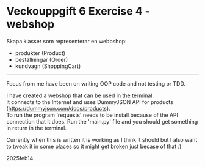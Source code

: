 # Veckouppgift 6 Exercise 4 - webshop

Skapa klasser som representerar en webbshop:

* produkter (Product)  
* beställningar (Order)  
* kundvagn (ShoppingCart)

---

Focus from me have been on writing OOP code and not testing or TDD.  

I have created a webshop that can be used in the terminal.  
It connects to the Internet and uses DummyJSON API for products (https://dummyjson.com/docs/products).  
To run the program 'requests' needs to be install because of the API connection that it does. Run the 'main.py' file and you should get something in return in the terminal.  

Currently when this is written it is working as I think it should but I also want to tweak it in some places so it might get broken just becase of that :)  

2025feb14
